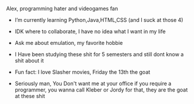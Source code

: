 Alex, programming hater and videogames fan

- I’m currently learning Python,Java,HTML,CSS (and I suck at those 4)
- IDK where to collaborate, I have no idea what I want in my life
- Ask me about emulation, my favorite hobbie
- I Have been studying these shit for 5 semesters and still dont know a shit about it
- Fun fact: I love Slasher movies, Friday the 13th the goat



- Seriously man, You Don't want me at your office if you require a programmer, you wanna call Kleber or Jordy for that, they are the goat at these shit 
